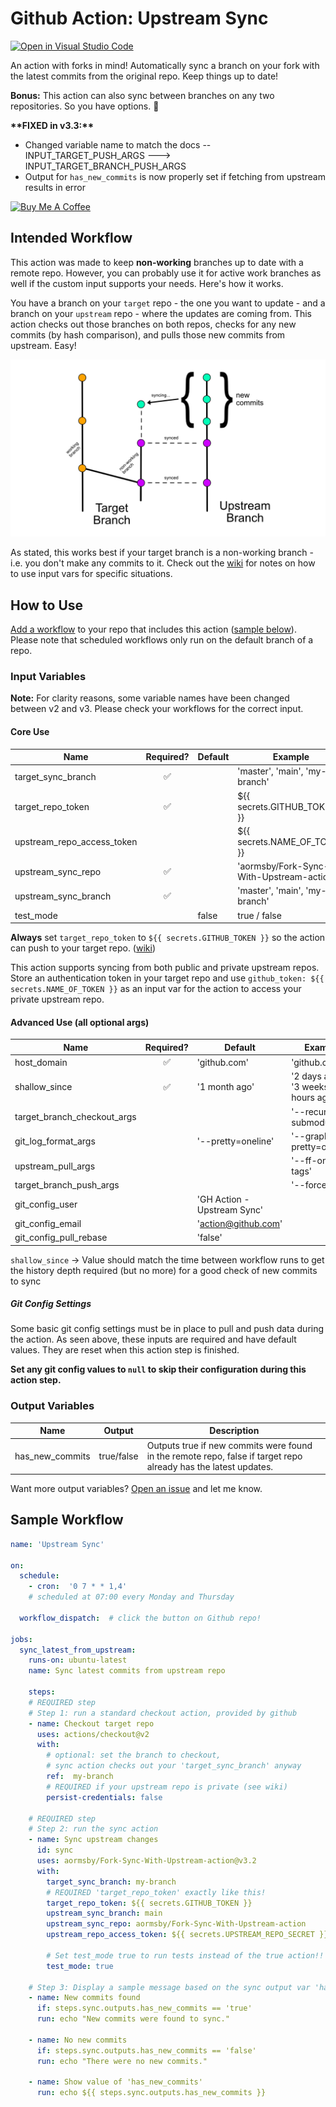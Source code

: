 # Github Action: Upstream Sync

[![Open in Visual Studio Code](https://open.vscode.dev/badges/open-in-vscode.svg)](https://open.vscode.dev/aormsby/Fork-Sync-With-Upstream-action)

An action with forks in mind! Automatically sync a branch on your fork with the latest commits from the original repo. Keep things up to date!

**Bonus:** This action can also sync between branches on any two repositories. So you have options. :slightly_smiling_face:

**\*\*FIXED in v3.3:\*\***
- Changed variable name to match the docs -- INPUT_TARGET_PUSH_ARGS ---> INPUT_TARGET_BRANCH_PUSH_ARGS
- Output for `has_new_commits` is now properly set if fetching from upstream results in error

<a href="https://www.buymeacoffee.com/aormsby" target="_blank"><img src="https://cdn.buymeacoffee.com/buttons/default-green.png" alt="Buy Me A Coffee" style="height: 51px !important;width: 217px !important;" ></a>

## Intended Workflow

This action was made to keep **non-working** branches up to date with a remote repo. However, you can probably use it for active work branches as well if the custom input supports your needs. Here's how it works.

You have a branch on your `target` repo - the one you want to update - and a branch on your `upstream` repo - where the updates are coming from. This action checks out those branches on both repos, checks for any new commits (by hash comparison), and pulls those new commits from upstream. Easy!

<img src="img/fork-sync-diagram.png" alt="sample git workflow">

As stated, this works best if your target branch is a non-working branch - i.e. you don't make any commits to it. Check out the [wiki](https://github.com/aormsby/Fork-Sync-With-Upstream-action/wiki/Scenarios-for-Advanced-Input) for notes on how to use input vars for specific situations.

## How to Use

[Add a workflow](https://docs.github.com/en/actions/quickstart#creating-your-first-workflow) to your repo that includes this action ([sample below](#sample-workflow)). Please note that scheduled workflows only run on the default branch of a repo.

### Input Variables

**Note:** For clarity reasons, some variable names have been changed between v2 and v3. Please check your workflows for the correct input.

#### Core Use

| Name                       |     Required?      | Default | Example                                  |
| -------------------------- | :----------------: | ------- | ---------------------------------------- |
| target_sync_branch         | :white_check_mark: |         | 'master', 'main', 'my-branch'            |
| target_repo_token          | :white_check_mark: |         | ${{ secrets.GITHUB_TOKEN }}              |
| upstream_repo_access_token |                    |         | ${{ secrets.NAME_OF_TOKEN }}             |
| upstream_sync_repo         | :white_check_mark: |         | 'aormsby/Fork-Sync-With-Upstream-action' |
| upstream_sync_branch       | :white_check_mark: |         | 'master', 'main', 'my-branch'            |
| test_mode                  |                    | false   | true / false                             |

**Always** set `target_repo_token` to `${{ secrets.GITHUB_TOKEN }}` so the action can push to your target repo. ([wiki](https://github.com/aormsby/Fork-Sync-With-Upstream-action/wiki/Configuration#setup-notes))

This action supports syncing from both public and private upstream repos. Store an authentication token in your target repo and use `github_token: ${{ secrets.NAME_OF_TOKEN }}` as an input var for the action to access your private upstream repo.

#### Advanced Use (all optional args)

| Name                        |     Required?      | Default                     | Example                             |
| --------------------------- | :----------------: | --------------------------- | ----------------------------------- |
| host_domain                 | :white_check_mark: | 'github.com'                | 'github.com'                        |
| shallow_since               | :white_check_mark: | '1 month ago'               | '2 days ago', '3 weeks 7 hours ago' |
| target_branch_checkout_args |                    |                             | '--recurse-submodules'              |
| git_log_format_args         |                    | '--pretty=oneline'          | '--graph --pretty=oneline'          |
| upstream_pull_args          |                    |                             | '--ff-only --tags'                  |
| target_branch_push_args     |                    |                             | '--force'                           |
| git_config_user             |                    | 'GH Action - Upstream Sync' |                                     |
| git_config_email            |                    | 'action@github.com'         |                                     |
| git_config_pull_rebase      |                    | 'false'                     |                                     |

`shallow_since` -> Value should match the time between workflow runs to get the history depth required (but no more) for a good check of new commits to sync

##### Git Config Settings

Some basic git config settings must be in place to pull and push data during the action. As seen above, these inputs are required and have default values. They are reset when this action step is finished.

**Set any git config values to `null` to skip their configuration during this action step.**

### Output Variables

| Name            | Output     | Description                                                                                                     |
| --------------- | ---------- | --------------------------------------------------------------------------------------------------------------- |
| has_new_commits | true/false | Outputs true if new commits were found in the remote repo, false if target repo already has the latest updates. |

Want more output variables? [Open an issue](https://github.com/aormsby/Fork-Sync-With-Upstream-action/issues) and let me know.

## Sample Workflow

```yaml
name: 'Upstream Sync'

on:
  schedule:
    - cron:  '0 7 * * 1,4'
    # scheduled at 07:00 every Monday and Thursday

  workflow_dispatch:  # click the button on Github repo!

jobs:
  sync_latest_from_upstream:
    runs-on: ubuntu-latest
    name: Sync latest commits from upstream repo

    steps:
    # REQUIRED step
    # Step 1: run a standard checkout action, provided by github
    - name: Checkout target repo
      uses: actions/checkout@v2
      with:
        # optional: set the branch to checkout,
        # sync action checks out your 'target_sync_branch' anyway
        ref:  my-branch
        # REQUIRED if your upstream repo is private (see wiki)
        persist-credentials: false

    # REQUIRED step
    # Step 2: run the sync action
    - name: Sync upstream changes
      id: sync
      uses: aormsby/Fork-Sync-With-Upstream-action@v3.2
      with:
        target_sync_branch: my-branch
        # REQUIRED 'target_repo_token' exactly like this!
        target_repo_token: ${{ secrets.GITHUB_TOKEN }}
        upstream_sync_branch: main
        upstream_sync_repo: aormsby/Fork-Sync-With-Upstream-action
        upstream_repo_access_token: ${{ secrets.UPSTREAM_REPO_SECRET }}

        # Set test_mode true to run tests instead of the true action!!
        test_mode: true
      
    # Step 3: Display a sample message based on the sync output var 'has_new_commits'
    - name: New commits found
      if: steps.sync.outputs.has_new_commits == 'true'
      run: echo "New commits were found to sync."
    
    - name: No new commits
      if: steps.sync.outputs.has_new_commits == 'false'
      run: echo "There were no new commits."
      
    - name: Show value of 'has_new_commits'
      run: echo ${{ steps.sync.outputs.has_new_commits }}

```
